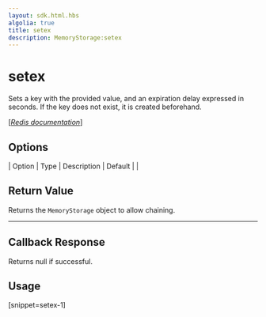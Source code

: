 ```yaml
---
layout: sdk.html.hbs
algolia: true
title: setex
description: MemoryStorage:setex
---
```


  

# setex
Sets a key with the provided value, and an expiration delay expressed in seconds. If the key does not exist, it is created beforehand.

[[_Redis documentation_]](https://redis.io/commands/setex)


## Options

| Option | Type | Description | Default |
|
## Return Value

Returns the `MemoryStorage` object to allow chaining.

---

## Callback Response

Returns null if successful.
## Usage

[snippet=setex-1]
